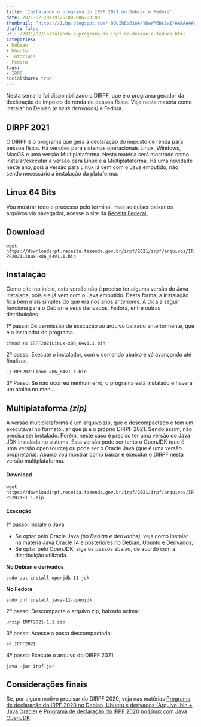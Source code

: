 ```yaml
---
title: 'Instalando o programa do IRPF 2021 no Debian e Fedora'
date: 2021-02-28T19:25:00.006-03:00
thumbnail: "https://1.bp.blogspot.com/-88UIhEs61oA/YDwWR6Dc2wI/AAAAAAAARws/L37oamMEOk8Mity9TYFH0TknvO3yWdwywCNcBGAsYHQ/s16000/IRPF2021.png"
draft: false
url: /2021/02/instalando-o-programa-do-irpf-no-debian-e-fedora.html
categories:
- Debian
- Ubuntu
- Tutoriais
- Fedora
tags: 
- IRPF
socialshare: true
---
```


Nesta semana foi disponibilizado o DIRPF, que é o programa gerador da declaração de imposto de renda de pessoa física. Veja nesta matéria como instalar no Debian _(e seus derivados)_ e Fedora.

<!--more-->

## DIRPF 2021

  
O DIRPF é o programa que gera a declaração do imposto de renda para pessoa física. Há versões para sistemas operacionais Linux, Windows, MacOS e uma versão Multiplataforma. Nesta matéria será mostrado como instalar/executar a versão para Linux e a Multiplataforma. Há uma novidade neste ano, pois a versão para Linux já vem com o Java embutido, não sendo necessário a instalação da plataforma.  
  

## Linux 64 Bits

  
Vou mostrar todo o processo pelo terminal, mas se quiser baixar os arquivos via navegador, acesse o site da [Receita Federal.](https://www.gov.br/receitafederal/pt-br/centrais-de-conteudo/download/pgd/dirpf)  
  

## Download

`wget https://downloadirpf.receita.fazenda.gov.br/irpf/2021/irpf/arquivos/IRPF2021Linux-x86_64v1.1.bin`

## Instalação

  
Como citei no início, esta versão não é preciso ter alguma versão do Java instalada, pois ele já vem com o Java embutido. Desta forma, a instalação fica bem mais simples do que era nos anos anteriores. A dica a seguir funciona para o Debian e seus derivados, Fedora, entre outras distribuições.  
  
1º passo: Dê permissão de execução ao arquivo baixado anteriormente, que é o instalador do programa.  

`chmod +x IRPF2021Linux-x86_64v1.1.bin`

  
2º passo: Execute o instalador, com o comando abaixo e vá avançando até finalizar.  

`./IRPF2021Linux-x86_64v1.1.bin`

  
3º Passo: Se não ocorreu nenhum erro, o programa está instalado e haverá um atalho no menu.  
  

## Multiplataforma _(zip)_

  
A versão multiplataforma é um arquivo zip, que é descompactado e tem um executável no formato .jar que já é o próprio DIRPF 2021. Sendo assim, não precisa ser instalado. Porém, neste caso é preciso ter uma versão do Java JDK instalada no sistema. Esta versão pode ser tanto o OpenJDK (que é uma versão opensource) ou pode ser o Oracle Java (que é uma versão proprietária). Abaixo vou mostrar como baixar e executar o DIRPF nesta versão multiplataforma.  
  

#### Download

`wget https://downloadirpf.receita.fazenda.gov.br/irpf/2021/irpf/arquivos/IRPF2021-1.1.zip`

#### Execução

  
1º passo: Instale o Java.  

*   Se optar pelo Oracle Java _(no Debian e derivados)_, veja como instalar na matéria [Java Oracle 14 e posteriores no Debian, Ubuntu e Derivados](https://info.wsouza.com.br/2020/03/java-oracle-14-e-posteriores-no-debian-ubuntu-e-derivados.html);
*   Se optar pelo OpenJDK, siga os passos abaixo, de acordo com a distribuição utilizada.

  
**No Debian e derivados**  

`sudo apt install openjdk-11-jdk`
 
**No Fedora** 

`sudo dnf install java-11-openjdk`

 
2º passo: Descompacte o arquivo zip, baixado acima:  

`unzip IRPF2021-1.1.zip`
  
3º passo: Acesse a pasta descompactada:  

`cd IRPF2021`
  
4º passo: Execute o arquivo do DIRPF 2021:  

`java -jar irpf.jar`

## Considerações finais
  
Se, por algum motivo precisar do DIRPF 2020, veja nas matérias [Programa de declaração do IRPF 2020 no Debian, Ubuntu e derivados (Arquivo .bin + Java Oracle)](https://info.wsouza.com.br/2020/02/programa-de-declaracao-do-irpf-2020-instalacao-no-debian-e-derivados.html) e [Programa de declaração do IRPF 2020 no Linux com Java OpenJDK](https://info.wsouza.com.br/2020/03/programa-de-declaracao-do-irpf-2020-no-linux-com-java-openjdk.html).
